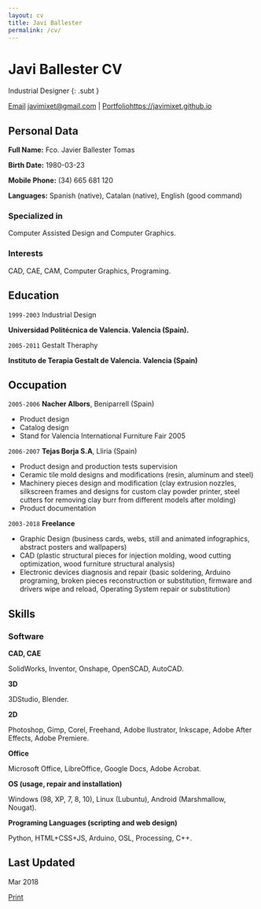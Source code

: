 ```yaml
---
layout: cv
title: Javi Ballester
permalink: /cv/
---
```


# Javi Ballester CV

Industrial Designer
{: .subt }

<div id="webaddress">
<a class="screen" href="mailto:javimixet@gmail.com">Email</a> <a class="print" href="mailto:javimixet@gmail.com">javimixet@gmail.com</a>
| <a class="screen" href="{{ site.baseurl }}/">Portfolio</a><a class="print" href="{{ site.baseurl }}/">https://javimixet.github.io</a>
</div>


## Personal Data

__Full Name:__ Fco. Javier Ballester Tomas

__Birth Date:__ 1980-03-23

__Mobile Phone:__ (34) 665 681 120

__Languages:__ Spanish (native), Catalan (native), English (good command)
 

### Specialized in

Computer Assisted Design and Computer Graphics.


### Interests

CAD, CAE, CAM, Computer Graphics, Programing.


## Education

`1999-2003`
Industrial Design

__Universidad Politécnica de Valencia. Valencia (Spain).__

`2005-2011`
Gestalt Theraphy

__Instituto de Terapia Gestalt de Valencia. Valencia (Spain)__


## Occupation

`2005-2006`
__Nacher Albors__, Beniparrell (Spain)

- Product design
- Catalog design
- Stand for Valencia International Furniture Fair 2005

`2006-2007`
__Tejas Borja S.A__, Lliria (Spain)

- Product design and production tests supervision
- Ceramic tile mold designs and modifications (resin, aluminum and steel)
- Machinery pieces design and modification (clay extrusion nozzles, silkscreen frames and designs for custom clay powder printer, steel cutters for removing clay burr from different models after molding)
- Product documentation

`2003-2018`
__Freelance__

- Graphic Design (business cards, webs, still and animated infographics, abstract posters and wallpapers)
- CAD (plastic structural pieces for injection molding, wood cutting optimization, wood furniture structural analysis)
- Electronic devices diagnosis and repair (basic soldering, Arduino programing, broken pieces reconstruction or substitution, firmware and drivers wipe and reload, Operating System repair or substitution)

## Skills
### Software

__CAD, CAE__

SolidWorks, Inventor, Onshape, OpenSCAD, AutoCAD.

__3D__

3DStudio, Blender.

__2D__
 
Photoshop, Gimp, Corel, Freehand, Adobe Ilustrator, Inkscape, Adobe After Effects, Adobe Premiere.

__Office__
 
Microsoft Office, LibreOffice, Google Docs, Adobe Acrobat.

__OS (usage, repair and installation)__
 
Windows (98, XP, 7, 8, 10), Linux (Lubuntu), Android (Marshmallow, Nougat).

__Programing Languages (scripting and web design)__
 
Python, HTML+CSS+JS, Arduino, OSL, Processing, C++.


## Last Updated

Mar 2018

<a href="javascript:window.print()">Print</a>